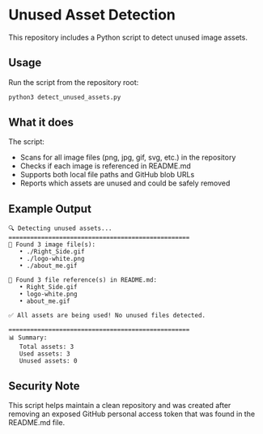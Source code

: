 # Unused Asset Detection

This repository includes a Python script to detect unused image assets.

## Usage

Run the script from the repository root:

```bash
python3 detect_unused_assets.py
```

## What it does

The script:
- Scans for all image files (png, jpg, gif, svg, etc.) in the repository
- Checks if each image is referenced in README.md
- Supports both local file paths and GitHub blob URLs
- Reports which assets are unused and could be safely removed

## Example Output

```
🔍 Detecting unused assets...
==================================================
📁 Found 3 image file(s):
   • ./Right_Side.gif
   • ./logo-white.png
   • ./about_me.gif

📝 Found 3 file reference(s) in README.md:
   • Right_Side.gif
   • logo-white.png
   • about_me.gif

✅ All assets are being used! No unused files detected.

==================================================
📊 Summary:
   Total assets: 3
   Used assets: 3
   Unused assets: 0
```

## Security Note

This script helps maintain a clean repository and was created after removing an exposed GitHub personal access token that was found in the README.md file.